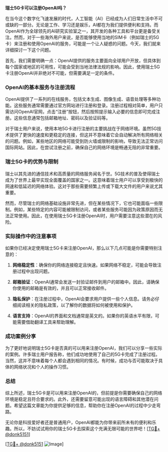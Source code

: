 **瑞士5G卡可以注册OpenAI吗？**

在当今这个数字化飞速发展的时代，人工智能（AI）已经成为人们日常生活中不可或缺的一部分。无论是工作、学习还是娱乐，AI都在为我们提供便利和支持。而OpenAI作为全球领先的AI研究实验室之一，其开发的各种工具和平台更是备受关注。然而，对于一些海外用户来说，是否能够使用当地的SIM卡（例如瑞士的5G卡）来注册和使用OpenAI的服务，可能是一个让人疑惑的问题。今天，我们就来详细探讨一下这个问题。

首先，我们需要明确一点：OpenAI提供的服务主要面向全球用户开放，但具体到每个国家或地区的可用性，可能会受到当地法律法规的影响。因此，使用瑞士5G卡注册OpenAI并非绝对不可能，但需要满足一定的条件。

### OpenAI的基本服务与注册流程

OpenAI提供了一系列的在线服务，包括文本生成、图像生成、语音处理等多种功能。这些服务通常需要通过官方网站进行注册和登录。注册过程相对简单，用户只需访问OpenAI官网，点击“注册”按钮，然后按照提示输入必要的信息即可完成注册。这些信息通常包括邮箱地址、密码以及验证码等。

对于瑞士用户来说，使用本地5G卡进行注册的主要挑战在于网络环境。虽然5G技术提供了更快的速度和更稳定的连接，但这并不意味着它会自动解决所有网络相关的问题。例如，某些地区的网络可能受到防火墙或限制的影响，导致无法正常访问国际网站。因此，在尝试注册之前，确保自己的网络环境是畅通无阻的非常重要。

### 瑞士5G卡的优势与限制

瑞士以其先进的通信技术和高质量的网络服务闻名于世。5G技术的普及使得瑞士成为了世界上最早实现全面覆盖的国家之一。这意味着瑞士用户可以享受到极快的网速和低延迟的网络体验。这对于那些需要频繁上传或下载大文件的用户来说尤其重要。

然而，尽管瑞士的网络基础设施非常先进，但在某些情况下，它也可能面临一些限制。例如，某些特定的内容可能被限制访问，或者某些服务可能因为政策原因而无法正常使用。因此，在使用瑞士5G卡注册OpenAI时，用户需要注意这些潜在的风险。

### 实际操作中的注意事项

如果你已经决定使用瑞士5G卡来注册OpenAI，那么以下几点可能是你需要特别注意的：

1. **网络稳定性**：确保你的网络连接稳定且快速。如果网络不稳定，可能会导致注册过程中出现问题。
   
2. **邮箱验证**：OpenAI通常会发送一封验证邮件到用户的邮箱中。因此，请确保你使用的邮箱是有效的，并且可以正常接收邮件。

3. **隐私保护**：在注册过程中，OpenAI会要求用户提供一些个人信息。请务必仔细阅读相关的隐私政策，以了解你的数据将如何被使用和保护。

4. **语言支持**：OpenAI的界面和文档通常是英文的。如果你的英语水平有限，可能需要借助翻译工具来帮助理解。

### 成功案例分享

为了更好地说明瑞士5G卡是否真的可以用来注册OpenAI，我们可以分享一些实际的案例。许多瑞士用户报告称，他们成功地使用了自己的5G卡完成了注册过程。当然，这并不意味着每个人都会遇到相同的情况。有时候，成功与否可能取决于具体的网络状况和个人的操作习惯。

### 总结

综上所述，瑞士5G卡是可以用来注册OpenAI的，但前提是你需要确保自己的网络环境是稳定且符合要求的。此外，还需要留意可能出现的语言障碍和其他潜在问题。希望这篇文章能为你提供足够的信息，帮助你在注册OpenAI的过程中少走弯路。

无论你是科技爱好者还是普通用户，OpenAI都能为你带来前所未有的便利和乐趣。所以，不妨试试用你的瑞士5G卡去探索这个充满无限可能的世界吧！[[TG💪+ @donk5151](https://t.me/s/donk5151)]

[[TG💪+ @donk5151](https://t.me/s/donk5151) ![Image](https://i.postimg.cc/rwNCRYN7/Snipaste-2025-04-30-17-27-05.png)]